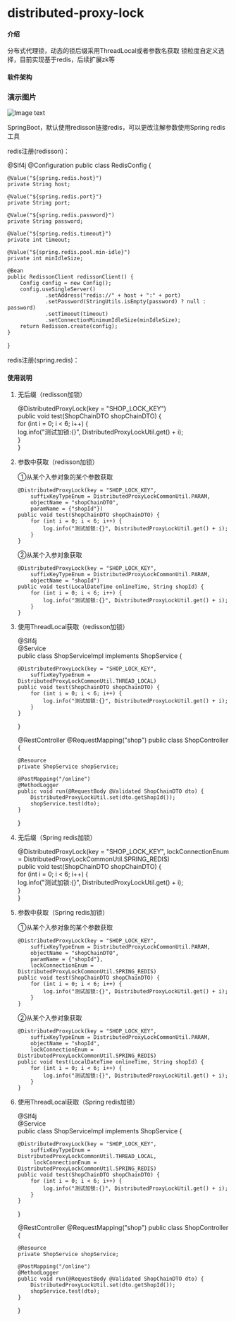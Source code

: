 # distributed-proxy-lock

#### 介绍

分布式代理锁，动态的锁后缀采用ThreadLocal或者参数名获取 锁粒度自定义选择，目前实现基于redis，后续扩展zk等

#### 软件架构

### 演示图片
![Image text](https://gitee.com/tingmailang/distributed-proxy-lock/raw/master/src/main/resources/META-INF/%E4%BB%A3%E7%90%86%E9%94%81%E8%BF%87%E7%A8%8B.PNG)


SpringBoot，默认使用redisson链接redis，可以更改注解参数使用Spring redis工具

redis注册(redisson)：

@Slf4j
@Configuration
public class RedisConfig {

    @Value("${spring.redis.host}")
    private String host;
    
    @Value("${spring.redis.port}")
    private String port;
    
    @Value("${spring.redis.password}")
    private String password;
    
    @Value("${spring.redis.timeout}")
    private int timeout;
    
    @Value("${spring.redis.pool.min-idle}")
    private int minIdleSize;
    
    @Bean
    public RedissonClient redissonClient() {
        Config config = new Config();
        config.useSingleServer()
                .setAddress("redis://" + host + ":" + port)
                .setPassword(StringUtils.isEmpty(password) ? null : password)
                .setTimeout(timeout)
                .setConnectionMinimumIdleSize(minIdleSize);
        return Redisson.create(config);
    }
    
}

redis注册(spring.redis)：

#### 使用说明

1.  无后缀（redisson加锁）

    @DistributedProxyLock(key = "SHOP_LOCK_KEY")   
    public void test(ShopChainDTO shopChainDTO) {   
        for (int i = 0; i < 6; i++) {   
            log.info("测试加锁:{}", DistributedProxyLockUtil.get() + i);    
        }   
    }   
    
2.  参数中获取（redisson加锁）

    ①从某个入参对象的某个参数获取
    
        @DistributedProxyLock(key = "SHOP_LOCK_KEY", 
            suffixKeyTypeEnum = DistributedProxyLockCommonUtil.PARAM,
            objectName = "shopChainDTO",
            paramName = {"shopId"})   
        public void test(ShopChainDTO shopChainDTO) {   
            for (int i = 0; i < 6; i++) {   
                log.info("测试加锁:{}", DistributedProxyLockUtil.get() + i);    
            }   
        }   
        
    ②从某个入参对象获取
    
        @DistributedProxyLock(key = "SHOP_LOCK_KEY", 
            suffixKeyTypeEnum = DistributedProxyLockCommonUtil.PARAM,
            objectName = "shopId")  
        public void test(LocalDateTime onlineTime, String shopId) { 
            for (int i = 0; i < 6; i++) {   
                log.info("测试加锁:{}", DistributedProxyLockUtil.get() + i);    
            }   
        }   
        
3.  使用ThreadLocal获取（redisson加锁）

    @Slf4j  
    @Service    
    public class ShopServiceImpl implements ShopService {   
    
        @DistributedProxyLock(key = "SHOP_LOCK_KEY", 
            suffixKeyTypeEnum = DistributedProxyLockCommonUtil.THREAD_LOCAL) 
        public void test(ShopChainDTO shopChainDTO) {   
            for (int i = 0; i < 6; i++) {   
                log.info("测试加锁:{}", DistributedProxyLockUtil.get() + i);    
            }   
        }   
        
    }
    
    @RestController 
    @RequestMapping("shop") 
    public class ShopController {   
        
        @Resource   
        private ShopService shopService;    

        @PostMapping("/online") 
        @MethodLogger   
        public void run(@RequestBody @Validated ShopChainDTO dto) { 
            DistributedProxyLockUtil.set(dto.getShopId());  
            shopService.test(dto);  
        }
    }
    
4.  无后缀（Spring redis加锁）

    @DistributedProxyLock(key = "SHOP_LOCK_KEY",
        lockConnectionEnum = DistributedProxyLockCommonUtil.SPRING_REDIS)   
    public void test(ShopChainDTO shopChainDTO) {   
        for (int i = 0; i < 6; i++) {   
            log.info("测试加锁:{}", DistributedProxyLockUtil.get() + i);    
        }   
    }   
    
5.  参数中获取（Spring redis加锁）

    ①从某个入参对象的某个参数获取
    
        @DistributedProxyLock(key = "SHOP_LOCK_KEY", 
            suffixKeyTypeEnum = DistributedProxyLockCommonUtil.PARAM,
            objectName = "shopChainDTO",
            paramName = {"shopId"},   
            lockConnectionEnum = DistributedProxyLockCommonUtil.SPRING_REDIS)   
        public void test(ShopChainDTO shopChainDTO) {   
            for (int i = 0; i < 6; i++) {   
                log.info("测试加锁:{}", DistributedProxyLockUtil.get() + i);    
            }   
        }   
        
    ②从某个入参对象获取
    
        @DistributedProxyLock(key = "SHOP_LOCK_KEY", 
            suffixKeyTypeEnum = DistributedProxyLockCommonUtil.PARAM,
            objectName = "shopId",
            lockConnectionEnum = DistributedProxyLockCommonUtil.SPRING_REDIS)  
        public void test(LocalDateTime onlineTime, String shopId) { 
            for (int i = 0; i < 6; i++) {   
                log.info("测试加锁:{}", DistributedProxyLockUtil.get() + i);    
            }   
        }   
        
6.  使用ThreadLocal获取（Spring redis加锁）

    @Slf4j  
    @Service    
    public class ShopServiceImpl implements ShopService {   
    
        @DistributedProxyLock(key = "SHOP_LOCK_KEY", 
            suffixKeyTypeEnum = DistributedProxyLockCommonUtil.THREAD_LOCAL,
             lockConnectionEnum = DistributedProxyLockCommonUtil.SPRING_REDIS) 
        public void test(ShopChainDTO shopChainDTO) {   
            for (int i = 0; i < 6; i++) {   
                log.info("测试加锁:{}", DistributedProxyLockUtil.get() + i);    
            }   
        }   
        
    }
    
    @RestController 
    @RequestMapping("shop") 
    public class ShopController {   
        
        @Resource   
        private ShopService shopService;    

        @PostMapping("/online") 
        @MethodLogger   
        public void run(@RequestBody @Validated ShopChainDTO dto) { 
            DistributedProxyLockUtil.set(dto.getShopId());  
            shopService.test(dto);  
        }
    }
    

